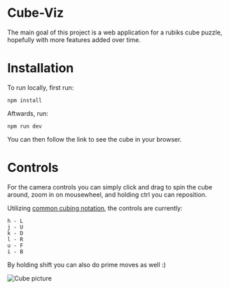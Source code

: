 # Cube-Viz
The main goal of this project is a web application for
a rubiks cube puzzle, hopefully with more features added 
over time.

# Installation
To run locally, first run:

```
npm install
```

Aftwards, run:

```
npm run dev
```

You can then follow the link to see the cube in your browser.

# Controls

For the camera controls you can simply click and drag to spin the cube around, zoom in on mousewheel, and holding ctrl you can reposition. 

Utilizing [common cubing notation](https://ruwix.com/the-rubiks-cube/notation/), the controls are currently:

```
h - L
j - U
k - D
l - R
u - F
i - B
```

By holding shift you can also do prime moves as well :)

![Cube picture](https://github.com/TheCrypticCanadian/Cube-Viz/blob/main/Cube.png)